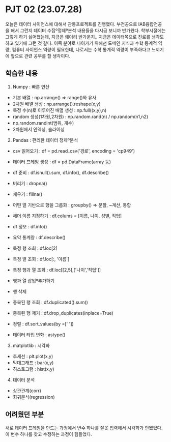 # PJT 02 (23.07.28)

오늘은 데이터 사이언스에 대해서 관통프로젝트를 진행했다. 
부전공으로 IAB융합전공을 해서 그런지 데이터 수집º정제º분석 내용들을 다시금 보니까 반가웠다.
학부시절에는 그렇게 하기 싫어했는데, 지금은 왜이리 반가운지.. 지금은 데이터쪽으로 진로를 생각도 하고 있기에 그런 것 같다.
이쪽 분야로 나아가기 위해선 도메인 지식과 수학 통계적 역량, 컴퓨터 사이언스 역량이 필요한데,
나로서는 수학 통계적 역량이 부족하다고 느끼기에 앞으로 관련 공부를 할 생각이다.


## 학습한 내용

1. Numpy : 빠른 연산

- 기본 배열 : np.arrange() => range()와 유사
- 2차원 배열 생성 : np.arrange().reshape(x,y)
- 특정 수(n)로 이루어진 배열 생성 : np.full((x,y),n)
- random 생성(1차원,2차원) : np.random.rand(n) / np.random(n1,n2)
- np.random.randint(범위, 개수)
- 2차원에서 인덱싱, 슬라이싱

2. Pandas : 편리한 데이터 정제º분석

- csv 읽어오기 : df = pd.read_csv('경로', encoding = 'cp949')
- 데이터 프레임 생성 : df = pd.DataFrame(array 등)
- df 준비 : df.isnull().sum, df.info(), df.describe()
- 버리기 : dropna()
- 채우기 : fillna()
- 어떤 열 기반으로 행을 그룹화 : groupby() => 분할, ~계산, 통합

- 헤더 이름 지정하기 : df.colums = [이름, 나이, 성별, 직업]
- df 정보 : df.info()
- 요약 통계량 : df.describe()
- 특정 행 조회 : df.loc[2]
- 특정 열 조회 : df.loc[:, '이름']
- 특정 행과 열 조회 : df.loc[[2,5],['나이','직업']]
- 행과 열 삽입º추가하기
- 행 삭제
- 중복된 행 조회 : df.duplicated().sum()
- 중복된 행 제거 : df.drop_duplicates(inplace=True)
- 정렬 : df.sort_values(by =[' '])
- 데이터 타입 변화 : astype()


3. matplotlib : 시각화

- 추세선 : plt.plot(x,y)
- 막대그래프 : bar(x,y)
- 히스토그램 : hist(x,y)


4. 데이터 분석

- 상관관계(corr)
- 회귀분석(regression)



## 어려웠던 부분

새로 데이터 프레임을 만드는 과정에서 변수 하나를 잘못 입력해서 시각화가 안됐었다. 이 변수 하나를 찾고 수정하는 과정이 힘들었다.



